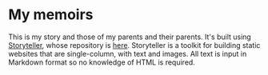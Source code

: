# My memoirs

This is my story and those of my parents and their parents. It's built using [Storyteller](https://storyteller20.neocities.org), whose repository is [here](https://github.com/easycoder/storyteller). Storyteller is a toolkit for building static websites that are single-column, with text and images. All text is input in Markdown format so no knowledge of HTML is required.
